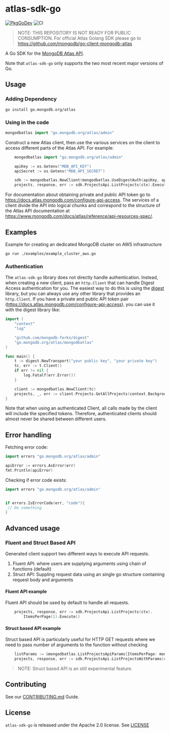 # atlas-sdk-go
[![PkgGoDev](https://pkg.go.dev/badge/go.mongodb.org/atlas-sdk)](https://pkg.go.dev/go.mongodb.org/atlas-sdk)
![CI](https://github.com/mongodb/atlas-sdk-go/workflows/CI/badge.svg)

> NOTE: THIS REPOSITORY IS NOT READY FOR PUBLIC CONSUMPTION.
> For official Atlas Golang SDK please go to https://github.com/mongodb/go-client-mongodb-atlas

A Go SDK for the [MongoDB Atlas API](https://docs.atlas.mongodb.com/api/).

Note that `atlas-sdk-go` only supports the two most recent major versions of Go.

## Usage

### Adding Dependency

```
go install go.mongodb.org/atlas
```

### Using in the code

```go
mongodbatlas import "go.mongodb.org/atlas/admin"
```

Construct a new Atlas client, then use the various services on the client to
access different parts of the Atlas API. For example:

```go
	mongodbatlas import "go.mongodb.org/atlas/admin"

   	apiKey := os.Getenv("MDB_API_KEY")
	apiSecret := os.Getenv("MDB_API_SECRET")

	sdk := mongodbatlas.NewClient(mongodbatlas.UseDigestAuth(apiKey, apiSecret))
	projects, response, err := sdk.ProjectsApi.ListProjects(ctx).Execute()
```

For documentation about obtaining private and public API token go to
https://docs.atlas.mongodb.com/configure-api-access.
The services of a client divide the API into logical chunks and correspond to
the structure of the Atlas API documentation at
https://www.mongodb.com/docs/atlas/reference/api-resources-spec/.

## Examples

Example for creating an dedicated MongoDB cluster on AWS infrastructure

```
go run ./examples/example_cluster_aws.go
```

### Authentication

The `atlas-sdk-go` library does not directly handle authentication. Instead, when
creating a new client, pass an `http.Client` that can handle Digest Access authentication for
you. The easiest way to do this is using the [digest](https://github.com/mongodb-forks/digest)
library, but you can always use any other library that provides an `http.Client`.
If you have a private and public API token pair (https://docs.atlas.mongodb.com/configure-api-access),
you can use it with the digest library like:

```go
import (
    "context"
    "log"

    "github.com/mongodb-forks/digest"
    "go.mongodb.org/atlas/mongodbatlas"
)

func main() {
    t := digest.NewTransport("your public key", "your private key")
    tc, err := t.Client()
    if err != nil {
        log.Fatalf(err.Error())
    }

    client := mongodbatlas.NewClient(tc)
    projects, _, err := client.Projects.GetAllProjects(context.Background(), nil)
}
```

Note that when using an authenticated Client, all calls made by the client will
include the specified tokens. Therefore, authenticated clients should
almost never be shared between different users.

## Error handling

Fetching error code:
```go
import errors "go.mongodb.org/atlas/admin"

apiError := errors.AsError(err)
fmt.Println(apiError)
```

Checking if error code exists:
```go
import errors "go.mongodb.org/atlas/admin"


if errors.IsErrorCode(err, "code"){
 // Do something
}
```

## Advanced usage

###  Fluent and Struct Based API

Generated client support two different ways to execute API requests.
1. Fluent API: where users are supplying arguments using chain of functions (default)
2. Struct API: Suppling request data using an single go structure containing request body and arguments

#### Fluent API example

Fluent API should be used by default to handle all requests.

```go
    projects, response, err := sdk.ProjectsApi.ListProjects(ctx).
	    ItemsPerPage(1).Execute()
```  

#### Struct based API example

Struct based API is particularly useful for HTTP GET requests where we need to pass number of arguments to the function without checking 
```go
	listParams := &mongodbatlas.ListProjectsApiParams{ItemsPerPage: mongodbatlas.PtrInt32(1)}
	projects, response, err := sdk.ProjectsApi.ListProjectsWithParams(ctx, listParams).Execute()
```    

> NOTE: Struct based API is an still experimental feature.


## Contributing

See our [CONTRIBUTING.md](CONTRIBUTING.md) Guide.

## License

`atlas-sdk-go` is released under the Apache 2.0 license. See [LICENSE](LICENSE)
